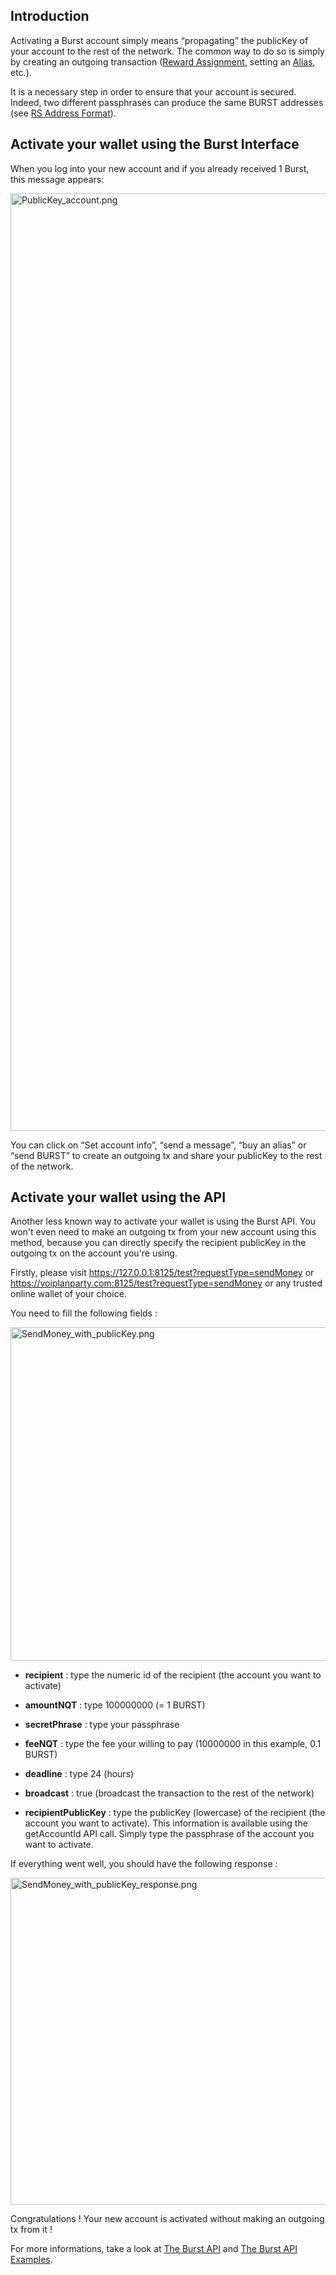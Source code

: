 Introduction
------------

Activating a Burst account simply means “propagating” the publicKey of your account to the rest of the network. The common way to do so is simply by creating an outgoing transaction ([Reward Assignment](reward-assignment.md), setting an [Alias](alias-system.md), etc.).

It is a necessary step in order to ensure that your account is secured. Indeed, two different passphrases can produce the same BURST addresses (see [RS Address Format](rs-address-format.md)).

Activate your wallet using the Burst Interface
----------------------------------------------

When you log into your new account and if you already received 1 Burst, this message appears:

<img src="../../media/PublicKey_account.png" title="PublicKey_account.png" alt="PublicKey_account.png" width="1500" height="1500" />

You can click on “Set account info”, “send a message”, “buy an alias” or “send BURST” to create an outgoing tx and share your publicKey to the rest of the network.

Activate your wallet using the API
----------------------------------

Another less known way to activate your wallet is using the Burst API. You won't even need to make an outgoing tx from your new account using this method, because you can directly specify the recipient publicKey in the outgoing tx on the account you're using.

Firstly, please visit <https://127.0.0.1:8125/test?requestType=sendMoney> or <https://voiplanparty.com:8125/test?requestType=sendMoney> or any trusted online wallet of your choice.

You need to fill the following fields :

<img src="../../media/SendMoney_with_publicKey.png" title="SendMoney_with_publicKey.png" alt="SendMoney_with_publicKey.png" width="534" height="534" />

- **recipient** : type the numeric id of the recipient (the account you want to activate)

- **amountNQT** : type 100000000 (= 1 BURST)

- **secretPhrase** : type your passphrase

- **feeNQT** : type the fee your willing to pay (10000000 in this example, 0.1 BURST)

- **deadline** : type 24 (hours)

- **broadcast** : true (broadcast the transaction to the rest of the network)

- **recipientPublicKey** : type the publicKey (lowercase) of the recipient (the account you want to activate). This information is available using the getAccountId API call. Simply type the passphrase of the account you want to activate.

If everything went well, you should have the following response :

<img src="../../media/SendMoney_with_publicKey_response.png" title="SendMoney_with_publicKey_response.png" alt="SendMoney_with_publicKey_response.png" width="523" height="523" />

Congratulations ! Your new account is activated without making an outgoing tx from it !

For more informations, take a look at [The Burst API](the-burst-api.md) and [The Burst API Examples](the-burst-api-examples.md).
